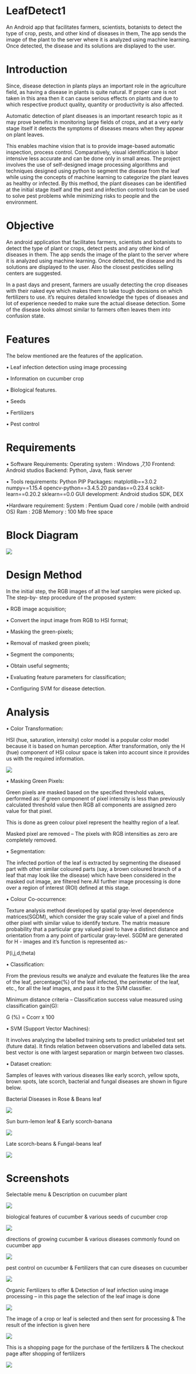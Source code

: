 # LeafDetect1
An Android app that facilitates farmers, scientists, botanists to detect the type of crop, pests, and other kind of diseases in them, The app sends the image of the plant to the server where it is analyzed using machine learning. Once detected, the disease and its solutions are displayed to the user.

# Introduction

Since, disease detection in plants plays an important role in the agriculture field, as having a disease in plants is quite natural. If proper care is not taken in this area then it can cause serious effects on plants and due to which respective product quality, quantity or productivity is also affected.

Automatic detection of plant diseases is an important research topic as it may prove benefits in monitoring large fields of crops, and at a very early stage itself it detects the symptoms of diseases means when they appear on plant leaves.

This enables machine vision that is to provide image-based automatic inspection, process control. Comparatively, visual identification is labor intensive less accurate and can be done only in small areas. The project involves the use of self-designed image processing algorithms and techniques designed using python to segment the disease from the leaf while using the concepts of machine learning to categorize the plant leaves as healthy or infected. By this method, the plant diseases can be identified at the initial stage itself and the pest and infection control tools can be used to solve pest problems while minimizing risks to people and the environment.

# Objective

An android application that facilitates farmers, scientists and botanists to detect the type of plant or crops, detect pests and any other kind of diseases in them.
The app sends the image of the plant to the server where it is analyzed using machine learning. Once detected, the disease and its solutions are displayed to the user. Also the closest pesticides selling centers are suggested.

In a past days and present, farmers are usually detecting the crop diseases with their naked eye which makes them to take tough decisions on which fertilizers to use. it’s requires detailed knowledge the types of diseases and lot of experience needed to make sure the actual disease detection. Some of the disease looks almost similar to farmers often leaves them into confusion state.

# Features

The below mentioned are the features of the application.

•	Leaf infection detection using image processing

•	Information on cucumber crop

•	Biological features.

•	Seeds

•	Fertilizers

•	Pest control

# Requirements

• Software Requirements:
   Operating system : Windows ,7,10 Frontend: Android studios Backend: Python, Java, flask server

• Tools requirements:
  Python PIP Packages: matplotlib==3.0.2
  numpy==1.15.4
  opencv-python==3.4.5.20 pandas==0.23.4
  scikit-learn==0.20.2 sklearn==0.0 GUI development: Android studios SDK, DEX

•Hardware requirement:
  System	:	Pentium Quad core / mobile (with android OS)
	Ram	:	2GB
	Memory	:	100 Mb free space
 
# Block Diagram

![](Images/Block.png)

# Design Method

In the initial step, the RGB images of all the leaf samples were picked up. The step-by- step procedure of the proposed system:

•	RGB image acquisition;

•	Convert the input image from RGB to HSI format;

•	Masking the green-pixels;

•	Removal of masked green pixels;

•	Segment the components;

•	Obtain useful segments;

•	Evaluating feature parameters for classification;

•	Configuring SVM for disease detection.

# Analysis

• Color Transformation:

HSI (hue, saturation, intensity) color model is a popular color model because it is based on human perception. After transformation, only the H (hue) component of HSI colour space is taken into account since it provides us with the required information.

![](Images/ColorTrasf.png)

• Masking Green Pixels:

Green pixels are masked based on the specified threshold values, performed as: if green component of pixel intensity is less than previously calculated threshold value then RGB all components are assigned zero value for that pixel.

This is done as green colour pixel represent the healthy region of a leaf.

Masked pixel are removed – The pixels with RGB intensities as zero are completely removed.

• Segmentation:

The infected portion of the leaf is extracted by segmenting the diseased part with other similar coloured parts (say, a brown coloured branch of a leaf that may look like the disease) which have been considered in the masked out image, are filtered here.All further image processing is done over a region of interest (ROI) defined at this stage.

• Colour Co-occurrence:

Texture analysis method developed by spatial gray-level dependence matrices(SGDM), which consider the gray scale value of a pixel and finds other pixel with similar value to identify texture. The matrix measure probability that a particular gray valued pixel to have a distinct distance and orientation from a any point of particular gray-level. SGDM are generated for H - images and it’s function is represented as:-

P(i,j,d,theta)

• Classification:

From the previous results we analyze and evaluate the features like the area of the leaf, percentage(%) of the leaf infected, the perimeter of the leaf, etc., for all the leaf images, and pass it to the SVM classifier.

Minimum   distance   criteria   –   Classification   success   value   measured    using classification gain(G):

G (%) = Ccorr x 100

•	SVM (Support Vector Machines):

It involves analyzing the labelled training sets to predict unlabeled test set (future data). It finds relation between observations and labelled data sets. best vector is one with largest separation or margin between two classes.

• Dataset creation:

Samples of leaves with various diseases like early scorch, yellow spots, brown spots, late scorch, bacterial and fungal diseases are shown in figure below.

Bacterial Diseases in Rose & Beans leaf

![](Images/Ds1.png)

Sun burn-lemon leaf & Early scorch-banana

![](Images/Ds2.png)

Late scorch-beans & Fungal-beans leaf

![](Images/Ds3.png)

# Screenshots


Selectable menu & Description on cucumber plant

![](Images/1.png)

biological features of cucumber & various seeds of cucumber crop

![](Images/2.png)

directions of growing cucumber & various diseases commonly found on cucumber app

![](Images/3.png)

pest control on cucumber & Fertilizers that can cure diseases on cucumber

![](Images/4.png)

Organic Fertilizers to offer & Detection of leaf infection using image processing – in this page the selection of the leaf image is done

![](Images/5.png)

The image of a crop or leaf is selected and then sent for processing & The result of the infection is given here

![](Images/6.png)

This is a shopping page for the purchase of the fertilizers & The checkout page after shopping of fertilizers

![](Images/7.png)

